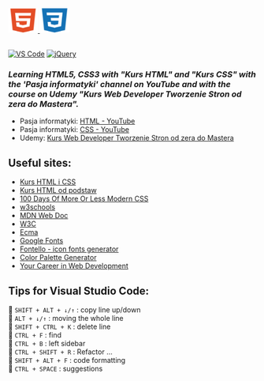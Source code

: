

<a href="#">
      <img alt="Logo HTML5" height="50" width="60" title="HTML5" src="https://raw.githubusercontent.com/devicons/devicon/master/icons/html5/html5-plain.svg">
</a> 
<a href="#">
      <img alt="Logo CSS3" height="50" width="60" title="CSS3" src="https://raw.githubusercontent.com/devicons/devicon/master/icons/css3/css3-plain.svg">
</a>
<br><br>

[![VS Code](https://img.shields.io/badge/download-VS_Code-blue.svg?logo=visualstudiocode)](https://code.visualstudio.com/)
[![jQuery](https://img.shields.io/badge/download-jQuery-blue.svg?logo=jQuery)](https://jquery.com/)

### *Learning HTML5, CSS3 with "Kurs HTML" and "Kurs CSS" with the 'Pasja informatyki' channel on YouTube and with the course on Udemy "Kurs Web Developer Tworzenie Stron od zera do Mastera".*  

- Pasja informatyki: [HTML - YouTube](https://www.youtube.com/watch?v=1M0YXFW31hg&list=PLOYHgt8dIdox9Qq3X9iAdSVekS_5Vcp5r)
- Pasja informatyki: [CSS - YouTube](https://www.youtube.com/watch?v=RJEKMbD_kEk&list=PLOYHgt8dIdow6b2Qm3aTJbKT2BPo5iybv)
- Udemy: [Kurs Web Developer Tworzenie Stron od zera do Mastera](https://www.udemy.com/course/web-developer-bootcamp-tworzenie-stron-www-od-zera-do-mastera)  

## Useful sites:
- [Kurs HTML i CSS](https://www.kurshtml.edu.pl)
- [Kurs HTML od podstaw](https://how2html.pl/)
- [100 Days Of More Or Less Modern CSS](https://www.matuzo.at/blog/2022/100-days-of-more-or-less-modern-css/?utm_source=unknownews)
- [w3schools](https://www.w3schools.com/)
- [MDN Web Doc](https://developer.mozilla.org/)
- [W3C](https://www.w3.org/)
- [Ecma](https://www.ecma-international.org/)
- [Google Fonts](https://fonts.google.com/)
- [Fontello - icon fonts generator](https://fontello.com/)
- [Color Palette Generator](https://www.toptal.com/designers/colourcode)
- [Your Career in Web Development](https://www.theodinproject.com/)

## Tips for Visual Studio Code:
:small_orange_diamond: `SHIFT + ALT + ↓/↑` : copy line up/down  
:small_orange_diamond: `ALT + ↓/↑` : moving the whole line  
:small_orange_diamond: `SHIFT + CTRL + K` : delete line  
:small_orange_diamond: `CTRL + F` : find  
:small_orange_diamond: `CTRL + B` : left sidebar  
:small_orange_diamond: `CTRL + SHIFT + R` : Refactor ...  
:small_orange_diamond: `SHIFT + ALT + F` : code formatting  
:small_orange_diamond: `CTRL + SPACE` : suggestions  